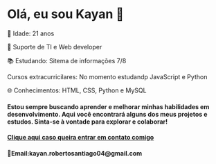 

<h1>Olá, eu sou Kayan 👋</h1>

<p>🌟 Idade: 21 anos</p>
<p>💼 Suporte de TI e Web developer</p>
<p>📚 Estudando: Sitema de informações 7/8 </p>
<p>Cursos extracurricilares: No momento estudandp JavaScript e Python</p>
<p>🌐 Conhecimentos: HTML, CSS, Python e MySQL</p>
<h4>Estou sempre buscando aprender e melhorar minhas habilidades em desenvolvimento. Aqui você encontrará alguns dos meus projetos e estudos. Sinta-se à vontade para explorar e colaborar!</h4>
<h4><a href="[pagina2. html](https://www.linkedin.com/in/kayan-roberto-santiago-a11b34214/)">Clique aqui caso queira entrar em contato comigo </a> </h4>
<h4>📧Email:kayan.robertosantiago04@gmail.com</h4>


<!--
**KayanRoberto/KayanRoberto** is a ✨ _special_ ✨ repository because its `README.md` (this file) appears on your GitHub profile.

Here are some ideas to get you started:

- 🔭 I’m currently working on ...
- 🌱 I’m currently learning ...
- 👯 I’m looking to collaborate on ...
- 🤔 I’m looking for help with ...
- 💬 Ask me about ...
- 📫 How to reach me: ...
- 😄 Pronouns: ...
- ⚡ Fun fact: ...
-->
